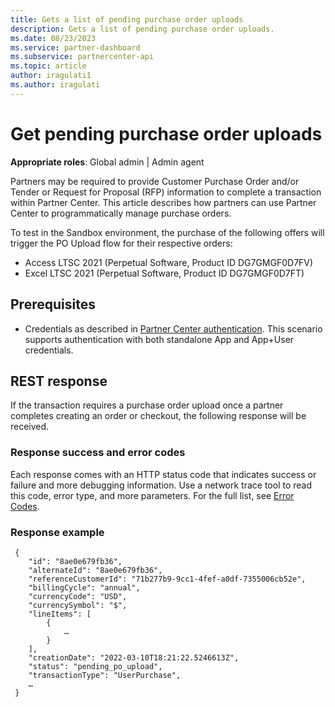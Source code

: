 ```yaml
---
title: Gets a list of pending purchase order uploads
description: Gets a list of pending purchase order uploads.
ms.date: 08/23/2023
ms.service: partner-dashboard
ms.subservice: partnercenter-api
ms.topic: article
author: iragulati1
ms.author: iragulati
---
```


# Get pending purchase order uploads

**Appropriate roles**: Global admin | Admin agent

Partners may be required to provide Customer Purchase Order and/or Tender or Request for Proposal (RFP) information to complete a transaction within Partner Center. This article describes how partners can use Partner Center to programmatically manage purchase orders.  

To test in the Sandbox environment, the purchase of the following offers will trigger the PO Upload flow for their respective orders:
- Access LTSC 2021 (Perpetual Software, Product ID DG7GMGF0D7FV)
- Excel LTSC 2021 (Perpetual Software, Product ID DG7GMGF0D7FT)

## Prerequisites

- Credentials as described in [Partner Center authentication](partner-center-authentication.md). This scenario supports authentication with both standalone App and App+User credentials.

## REST response

If the transaction requires a purchase order upload once a partner completes creating an order or checkout, the following response will be received.

### Response success and error codes

Each response comes with an HTTP status code that indicates success or failure and more debugging information. Use a network trace tool to read this code, error type, and more parameters. For the full list, see [Error Codes](error-codes.md).

### Response example

```http
 {
    "id": "8ae0e679fb36",
    "alternateId": "8ae0e679fb36",
    "referenceCustomerId": "71b277b9-9cc1-4fef-a0df-7355006cb52e",
    "billingCycle": "annual",
    "currencyCode": "USD",
    "currencySymbol": "$",
    "lineItems": [
        {
            …
        }
    ],
    "creationDate": "2022-03-10T18:21:22.5246613Z",
    "status": "pending_po_upload",
    "transactionType": "UserPurchase",
    …
 }
```
